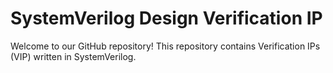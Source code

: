 # SystemVerilog Design Verification IP
Welcome to our GitHub repository! This repository contains Verification IPs (VIP) written in SystemVerilog.

